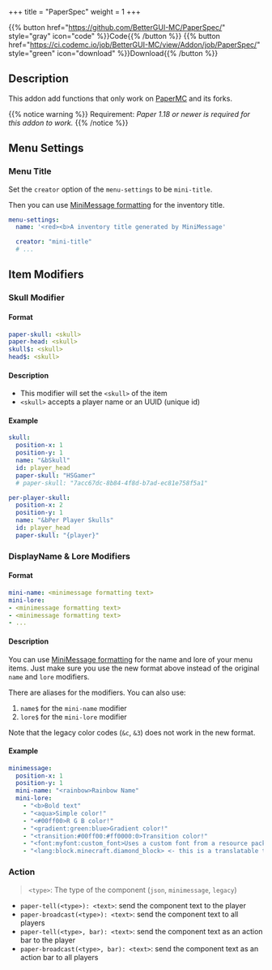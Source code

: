 +++
title = "PaperSpec"
weight = 1
+++

{{% button href="https://github.com/BetterGUI-MC/PaperSpec/" style="gray" icon="code" %}}Code{{% /button %}} {{% button href="https://ci.codemc.io/job/BetterGUI-MC/view/Addon/job/PaperSpec/" style="green" icon="download" %}}Download{{% /button %}}

## Description
This addon add functions that only work on [PaperMC](https://papermc.io/) and its forks.

{{% notice warning %}}
Requirement: _Paper 1.18 or newer is required for this addon to work._
{{% /notice %}}

## Menu Settings

### Menu Title

Set the `creator` option of the `menu-settings` to be `mini-title`.

Then you can use [MiniMessage formatting](https://docs.adventure.kyori.net/minimessage/index.html) for the inventory title.

```yaml
menu-settings:
  name: '<red><b>A inventory title generated by MiniMessage'

  creator: "mini-title"
  # ...
```

## Item Modifiers

### Skull Modifier

#### Format
```yaml
paper-skull: <skull>
paper-head: <skull>
skull$: <skull>
head$: <skull>
```

#### Description
* This modifier will set the `<skull>` of the item
* `<skull>` accepts a player name or an UUID (unique id)

#### Example
```yaml
skull:
  position-x: 1
  position-y: 1
  name: "&bSkull"
  id: player_head
  paper-skull: "HSGamer"
  # paper-skull: "7acc67dc-8b84-4f8d-b7ad-ec81e758f5a1"

per-player-skull:
  position-x: 2
  position-y: 1
  name: "&bPer Player Skulls"
  id: player_head
  paper-skull: "{player}"
```

### DisplayName & Lore Modifiers

#### Format
```yaml
mini-name: <minimessage formatting text>
mini-lore:
- <minimessage formatting text>
- <minimessage formatting text>
- ...
```

#### Description
You can use [MiniMessage formatting](https://docs.adventure.kyori.net/minimessage/index.html) for the name and lore of your menu items. Just make sure you use the new format above instead of the original `name` and `lore` modifiers.

There are aliases for the modifiers. You can also use:

1. `name$` for the `mini-name` modifier
2. `lore$` for the `mini-lore` modifier

Note that the legacy color codes (`&c`, `&3`) does not work in the new format.

#### Example
```yaml
minimessage:
  position-x: 1
  position-y: 1
  mini-name: "<rainbow>Rainbow Name"
  mini-lore:
    - "<b>Bold text"
    - "<aqua>Simple color!"
    - "<#00ff00>R G B color!"
    - "<gradient:green:blue>Gradient color!"
    - "<transition:#00ff00:#ff0000:0>Transition color!"
    - "<font:myfont:custom_font>Uses a custom font from a resource pack"
    - "<lang:block.minecraft.diamond_block> <- this is a translatable text"
```

### Action

> `<type>`: The type of the component (`json`, `minimessage`, `legacy`)

* `paper-tell(<type>): <text>`: send the component text to the player
* `paper-broadcast(<type>): <text>`: send the component text to all players
* `paper-tell(<type>, bar): <text>`: send the component text as an action bar to the player
* `paper-broadcast(<type>, bar): <text>`: send the component text as an action bar to all players
